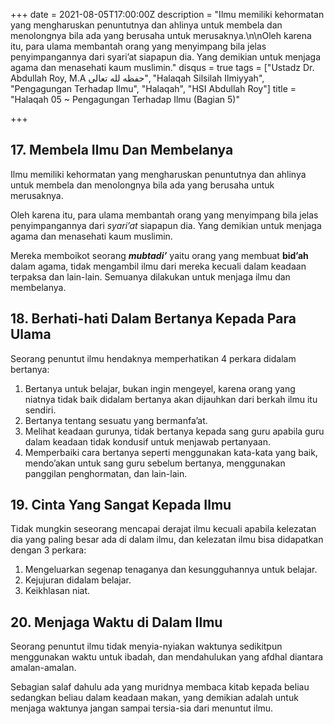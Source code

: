+++
date = 2021-08-05T17:00:00Z
description = "Ilmu memiliki kehormatan yang mengharuskan penuntutnya dan ahlinya untuk membela dan menolongnya bila ada yang berusaha untuk merusaknya.\n\nOleh karena itu, para ulama membantah orang yang menyimpang bila jelas penyimpangannya dari syari’at siapapun dia. Yang demikian untuk menjaga agama dan menasehati kaum muslimin."
disqus = true
tags = ["Ustadz Dr. Abdullah Roy, M.A حفظه لله تعالى", "Halaqah Silsilah Ilmiyyah", "Pengagungan Terhadap Ilmu", "Halaqah", "HSI Abdullah Roy"]
title = "Halaqah 05 ~ Pengagungan Terhadap Ilmu (Bagian 5)"

+++
## 17. Membela Ilmu Dan Membelanya

Ilmu memiliki kehormatan yang mengharuskan penuntutnya dan ahlinya untuk membela dan menolongnya bila ada yang berusaha untuk merusaknya.

Oleh karena itu, para ulama membantah orang yang menyimpang bila jelas penyimpangannya dari _syari’at_ siapapun dia. Yang demikian untuk menjaga agama dan menasehati kaum muslimin.

Mereka memboikot seorang **_mubtadi’_** yaitu orang yang membuat **bid’ah** dalam agama, tidak mengambil ilmu dari mereka kecuali dalam keadaan terpaksa dan lain-lain. Semuanya dilakukan untuk menjaga ilmu dan membelanya.

## 18. Berhati-hati Dalam Bertanya Kepada Para Ulama

Seorang penuntut ilmu hendaknya memperhatikan 4 perkara didalam bertanya:

1. Bertanya untuk belajar, bukan ingin mengeyel, karena orang yang niatnya tidak baik didalam bertanya akan dijauhkan dari berkah ilmu itu sendiri.
2. Bertanya tentang sesuatu yang bermanfa’at.
3. Melihat keadaan gurunya, tidak bertanya kepada sang guru apabila guru dalam keadaan tidak kondusif untuk menjawab pertanyaan.
4. Memperbaiki cara bertanya seperti menggunakan kata-kata yang baik, mendo’akan untuk sang guru sebelum bertanya, menggunakan panggilan penghormatan, dan lain-lain.

## 19. Cinta Yang Sangat Kepada Ilmu

Tidak mungkin seseorang mencapai derajat ilmu kecuali apabila kelezatan dia yang paling besar ada di dalam ilmu, dan kelezatan ilmu bisa didapatkan dengan 3 perkara:

1. Mengeluarkan segenap tenaganya dan kesungguhannya untuk belajar.
2. Kejujuran didalam belajar.
3. Keikhlasan niat.

## 20. Menjaga Waktu di Dalam Ilmu

Seorang penuntut ilmu tidak menyia-nyiakan waktunya sedikitpun menggunakan waktu untuk ibadah, dan mendahulukan yang afdhal diantara amalan-amalan.

Sebagian salaf dahulu ada yang muridnya membaca kitab kepada beliau sedangkan beliau dalam keadaan makan, yang demikian adalah untuk menjaga waktunya jangan sampai tersia-sia dari menuntut ilmu.